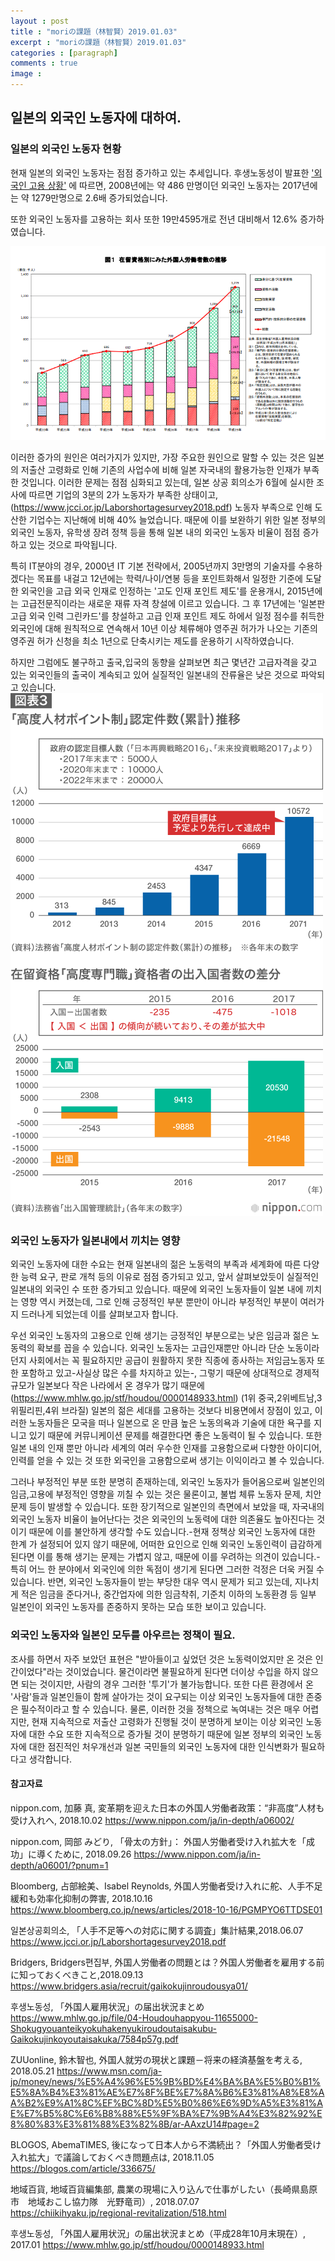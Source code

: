 ```yaml
---
layout : post
title : "moriの課題（林智賢）2019.01.03"
excerpt : "moriの課題（林智賢）2019.01.03"
categories : [paragraph]
comments : true
image :
---
```




## 일본의 외국인 노동자에 대하여.

### 일본의 외국인 노동자 현황

현재 일본의 외국인 노동자는 점점 증가하고 있는 추세입니다. 후생노동성이 발표한 ['외국인 고용 상황'](https://www.mhlw.go.jp/file/04-Houdouhappyou-11655000-Shokugyouanteikyokuhakenyukiroudoutaisakubu-Gaikokujinkoyoutaisakuka/7584p57g.pdf)
에 따르면, 2008년에는 약 486 만명이던 외국인 노동자는 2017년에는 약 1279만명으로 2.6배 증가되었습니다.

또한 외국인 노동자를 고용하는 회사 또한 19만4595개로 전년 대비해서 12.6% 증가하였습니다.

![Smithsonian Image](https://github.com/hyeon3713/kadai/raw/master/%EC%9E%90%EB%A3%8C1%20%EC%99%B8%EA%B5%AD%EC%9D%B8%EB%85%B8%EB%8F%99%EC%9E%90%20%EC%A6%9D%EA%B0%80%EC%B6%94%EC%9D%B4.png)

이러한 증가의 원인은 여러가지가 있지만,
가장 주요한 원인으로 말할 수 있는 것은 일본의 저출산 고령화로 인해 기존의 사업수에 비해 일본 자국내의 
활용가능한 인재가 부족한 것입니다. 이러한 문제는 점점 심화되고 있는데, 일본 상공 회의소가 6월에 실시한
조사에 따르면 기업의 3분의 2가 노동자가 부족한 상태이고, 
(https://www.jcci.or.jp/Laborshortagesurvey2018.pdf)
노동자 부족으로 인해 도산한 기업수는 지난해에 비해 40% 늘었습니다.
때문에 이를 보완하기 위한 일본 정부의 외국인 노동자, 유학생 장려 정책 등을 통해 일본 내의 외국인
노동자 비율이 점점 증가하고 있는 것으로 파악됩니다.

특히 IT분야의 경우, 2000년 IT 기본 전략에서, 2005년까지 3만명의 기술자를 수용하겠다는 목표를 내걸고 12년에는
학력/나이/연봉 등을 포인트화해서 일정한 기준에 도달한 외국인을 고급 외국 인재로 인정하는 '고도 인재 포인트 제도'를 운용개시,
2015년에는 고급전문직이라는 새로운 재류 자격 창설에 이르고 있습니다. 그 후 17년에는 '일본판 고급 외국 인력 그린카드'를 창설하고
고급 인재 포인트 제도 하에서 일정 점수를 취득한 외국인에 대해 원칙적으로 연속해서 10년 이상 체류해야 영주권 허가가 나오는 기존의 
영주권 허가 신청을 최소 1년으로 단축시키는 제도를 운용하기 시작하였습니다.

하지만 그럼에도 불구하고 출국,입국의 동향을 살펴보면 최근 몇년간 고급자격을 갖고 있는 외국인들의 출국이 계속되고 있어 실질적인 일본내의
잔류율은 낮은 것으로 파악되고 있습니다.
![Smithsonian Image](https://github.com/hyeon3713/kadai/raw/master/%EC%82%AC%EC%A7%84%EC%9E%90%EB%A3%8C2%20%EB%82%AE%EC%9D%80%EA%B3%A0%EA%B8%89%EC%9D%B8%EB%A0%A5%EC%9E%AC%EB%A5%98.png)

### 외국인 노동자가 일본내에서 끼치는 영향

외국인 노동자에 대한 수요는 현재 일본내의 젊은 노동력의 부족과 세계화에 따른 다양한 능력 요구, 판로 개척 등의 이유로 점점 증가되고 있고,
앞서 살펴보았듯이 실질적인 일본내의 외국인 수 또한 증가되고 있습니다. 때문에 외국인 노동자들이 일본 내에 끼치는 영향 역시 커졌는데,
그로 인해 긍정적인 부분 뿐만이 아니라 부정적인 부분이 여러가지 드러나게 되었는데 이를 살펴보고자 합니다.

우선 외국인 노동자의 고용으로 인해 생기는 긍정적인 부분으로는 낮은 임금과 젊은 노동력의 확보를 꼽을 수 있습니다.
외국인 노동자는 고급인재뿐만 아니라 단순 노동이라던지 사회에서는 꼭 필요하지만 공급이 원활하지 못한 직종에 종사하는 저임금노동자
또한 포함하고 있고-사실상 많은 수를 차지하고 있는-, 그렇기 때문에 상대적으로 경제적 규모가 일본보다 작은 나라에서 온 경우가 많기 때문에
(https://www.mhlw.go.jp/stf/houdou/0000148933.html) (1위 중국,2위베트남,3위필리핀,4위 브라질)
일본의 젊은 세대를 고용하는 것보다 비용면에서 장점이 있고, 이러한 노동자들은 모국을 떠나 일본으로 온 만큼 높은 노동의욕과 기술에 대한
욕구를 지니고 있기 때문에 커뮤니케이션 문제를 해결한다면 좋은 노동력이 될 수 있습니다.
 또한 일본 내의 인재 뿐만 아니라 세계의 여러 우수한 인재를 고용함으로써 다향한 아이디어, 인력를 얻을 수 있는 것 또한 외국인을 고용함으로써 
생기는 이익이라고 볼 수 있습니다. 
 
그러나 부정적인 부분 또한 분명히 존재하는데, 외국인 노동자가 들어옴으로써 일본인의 임금,고용에 부정적인 영향을 끼칠 수 있는 것은 물론이고,
불법 체류 노동자 문제, 치안 문제 등이 발생할 수 있습니다. 또한 장기적으로 일본인의 측면에서 보았을 때, 자국내의 외국인 노동자 비율이 
늘어난다는 것은 외국인의 노동력에 대한 의존율도 높아진다는 것이기 때문에 이를 불안하게 생각할 수도 있습니다.-현재 정책상 외국인 노동자에 대한 한계
가 설정되어 있지 않기 때문에, 어떠한 요인으로 인해 외국인 노동인력이 급감하게 된다면 이를 통해 생기는 문제는 가볍지 않고, 때문에 이를 우려하는
의견이 있습니다.- 특히 어느 한 분야에서 외국인에 의한 독점이 생기게 된다면 그러한 걱정은 더욱 커질 수 있습니다.
 반면, 외국인 노동자들이 받는 부당한 대우 역시 문제가 되고 있는데, 지나치게 적은 임금을 준다거나, 중간업자에 의한 임금착취, 기준치 이하의 노동환경 등
일부 일본인이 외국인 노동자를 존중하지 못하는 모습 또한 보이고 있습니다.

### 외국인 노동자와 일본인 모두를 아우르는 정책이 필요.

 조사를 하면서 자주 보았던 표현은 "받아들이고 싶었던 것은 노동력이었지만 온 것은 인간이었다"라는 것이었습니다. 물건이라면
불필요하게 된다면 더이상 수입을 하지 않으면 되는 것이지만, 사람의 경우 그러한 '투기'가 불가능합니다. 또한 다른 환경에서 온
'사람'들과 일본인들이 함께 살아가는 것이 요구되는 이상 외국인 노동자들에 대한 존중은 필수적이라고 할 수 있습니다. 물론, 이러한
것을 정책으로 녹여내는 것은 매우 어렵지만, 현재 지속적으로 저출산 고령화가 진행될 것이 분명하게 보이는 이상 외국인 노동자에
대한 수요 또한 지속적으로 증가될 것이 분명하기 때문에 일본 정부의 외국인 노동자에 대한 점진적인 처우개선과 일본 국민들의
외국인 노동자에 대한 인식변화가 필요하다고 생각합니다.

#### 참고자료

nippon.com, 加藤 真, 変革期を迎えた日本の外国人労働者政策：“非高度”人材も受け入れへ, 2018.10.02
https://www.nippon.com/ja/in-depth/a06002/

nippon.com, 岡部 みどり, 「骨太の方針」： 外国人労働者受け入れ拡大を「成功」に導くために, 2018.09.26
https://www.nippon.com/ja/in-depth/a06001/?pnum=1

Bloomberg, 占部絵美、Isabel Reynolds, 外国人労働者受け入れに舵、人手不足緩和も効率化抑制の弊害, 2018.10.16
https://www.bloomberg.co.jp/news/articles/2018-10-16/PGMPYO6TTDSE01

일본상공회의소, 「人手不足等への対応に関する調査」集計結果,2018.06.07
https://www.jcci.or.jp/Laborshortagesurvey2018.pdf

Bridgers, Bridgers편집부, 外国人労働者の問題とは？外国人労働者を雇用する前に知っておくべきこと,2018.09.13
https://www.bridgers.asia/recruit/gaikokujinroudousya01/

후생노동성, 「外国人雇用状況」の届出状況まとめ
https://www.mhlw.go.jp/file/04-Houdouhappyou-11655000-Shokugyouanteikyokuhakenyukiroudoutaisakubu-Gaikokujinkoyoutaisakuka/7584p57g.pdf

ZUUonline, 鈴木智也, 外国人就労の現状と課題－将来の経済基盤を考える, 2018.05.21
https://www.msn.com/ja-jp/money/news/%E5%A4%96%E5%9B%BD%E4%BA%BA%E5%B0%B1%E5%8A%B4%E3%81%AE%E7%8F%BE%E7%8A%B6%E3%81%A8%E8%AA%B2%E9%A1%8C%EF%BC%8D%E5%B0%86%E6%9D%A5%E3%81%AE%E7%B5%8C%E6%B8%88%E5%9F%BA%E7%9B%A4%E3%82%92%E8%80%83%E3%81%88%E3%82%8B/ar-AAxzU14#page=2

BLOGOS, AbemaTIMES, 後になって日本人から不満続出？「外国人労働者受け入れ拡大」で議論しておくべき問題点は, 2018.11.05
https://blogos.com/article/336675/

地域百貨, 地域百貨編集部, 農業の現場に入り込んで仕事がしたい（長崎県島原市　地域おこし協力隊　光野竜司）, 2018.07.07
https://chiikihyaku.jp/regional-revitalization/518.html

후생노동성, 「外国人雇用状況」の届出状況まとめ（平成28年10月末現在）, 2017.01
https://www.mhlw.go.jp/stf/houdou/0000148933.html



